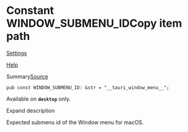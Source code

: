 # Constant WINDOW\_SUBMENU\_IDCopy item path

[Settings](../../settings.html)

[Help](../../help.html)

Summary[Source](../../src/tauri/menu/menu.rs.html#19)

```
pub const WINDOW_SUBMENU_ID: &str = "__tauri_window_menu__";
```

Available on **`desktop`** only.

Expand description

Expected submenu id of the Window menu for macOS.